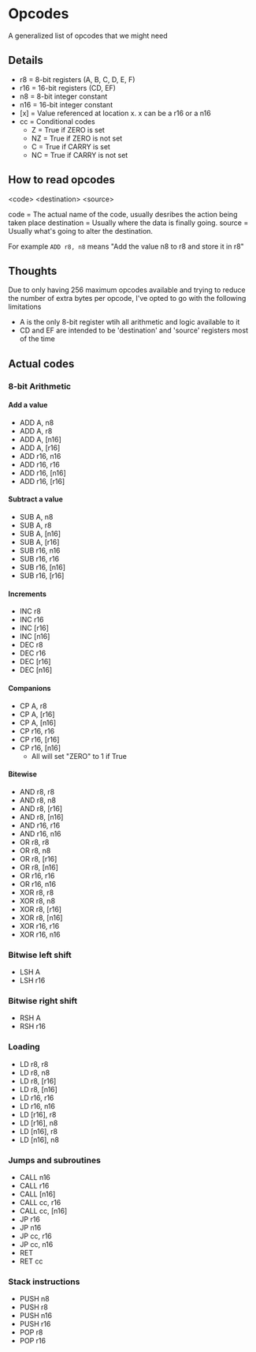 # Opcodes

A generalized list of opcodes that we might need

## Details

* r8 = 8-bit registers (A, B, C, D, E, F)
* r16 = 16-bit registers (CD, EF)
* n8 = 8-bit integer constant
* n16 = 16-bit integer constant
* \[x\] = Value referenced at location x.  x can be a r16 or a n16
* cc = Conditional codes
    * Z = True if ZERO is set
    * NZ = True if ZERO is not set
    * C = True if CARRY is set
    * NC = True if CARRY is not set

## How to read opcodes

&lt;code&gt; &lt;destination&gt; &lt;source&gt;

code = The actual name of the code, usually desribes the action being taken place
destination = Usually where the data is finally going.
source = Usually what's going to alter the destination.

For example `ADD r8, n8` means "Add the value n8 to r8 and store it in r8"

## Thoughts

Due to only having 256 maximum opcodes available and trying to reduce the number
of extra bytes per opcode, I've opted to go with the following limitations

* A is the only 8-bit register wtih all arithmetic and logic available to it
* CD and EF are intended to be 'destination' and 'source' registers most of the time

## Actual codes

### 8-bit Arithmetic

#### Add a value

* ADD A, n8
* ADD A, r8
* ADD A, \[n16]
* ADD A, \[r16]
* ADD r16, n16
* ADD r16, r16
* ADD r16, \[n16]
* ADD r16, \[r16]

#### Subtract a value

* SUB A, n8
* SUB A, r8
* SUB A, \[n16]
* SUB A, \[r16]
* SUB r16, n16
* SUB r16, r16
* SUB r16, \[n16]
* SUB r16, \[r16]

#### Increments

* INC r8
* INC r16
* INC \[r16]
* INC \[n16]
* DEC r8
* DEC r16
* DEC \[r16]
* DEC \[n16]

#### Companions

* CP A, r8
* CP A, \[r16]
* CP A, \[n16]
* CP r16, r16
* CP r16, \[r16]
* CP r16, \[n16]
    * All will set "ZERO" to 1 if True

#### Bitewise

* AND r8, r8
* AND r8, n8
* AND r8, \[r16]
* AND r8, \[n16]
* AND r16, r16
* AND r16, n16
* OR r8, r8
* OR r8, n8
* OR r8, \[r16]
* OR r8, \[n16]
* OR r16, r16
* OR r16, n16
* XOR r8, r8
* XOR r8, n8
* XOR r8, \[r16]
* XOR r8, \[n16]
* XOR r16, r16
* XOR r16, n16

### Bitwise left shift

* LSH A
* LSH r16

### Bitwise right shift

* RSH A
* RSH r16

### Loading

* LD r8, r8
* LD r8, n8
* LD r8, \[r16]
* LD r8, \[n16]
* LD r16, r16
* LD r16, n16
* LD \[r16], r8
* LD \[r16], n8
* LD \[n16], r8
* LD \[n16], n8

### Jumps and subroutines

* CALL n16
* CALL r16
* CALL \[n16]
* CALL cc, r16
* CALL cc, \[n16]
* JP r16
* JP n16
* JP cc, r16
* JP cc, n16
* RET
* RET cc

### Stack instructions

* PUSH n8
* PUSH r8
* PUSH n16
* PUSH r16
* POP r8
* POP r16
